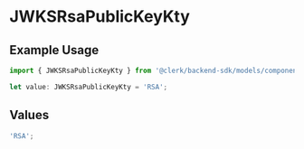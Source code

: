# JWKSRsaPublicKeyKty

## Example Usage

```typescript
import { JWKSRsaPublicKeyKty } from '@clerk/backend-sdk/models/components';

let value: JWKSRsaPublicKeyKty = 'RSA';
```

## Values

```typescript
'RSA';
```
